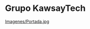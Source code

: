 # Grupo KawsayTech
[Imagenes/Portada.jpg](https://github.com/wiwi1708/KawsayTech/blob/main/Imagenes/Portada.jpg?raw=true)
